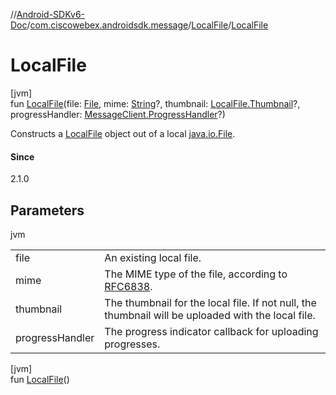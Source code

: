//[Android-SDKv6-Doc](../../../index.md)/[com.ciscowebex.androidsdk.message](../index.md)/[LocalFile](index.md)/[LocalFile](-local-file.md)

# LocalFile

[jvm]\
fun [LocalFile](-local-file.md)(file: [File](https://docs.oracle.com/javase/8/docs/api/java/io/File.html), mime: [String](https://kotlinlang.org/api/latest/jvm/stdlib/kotlin/-string/index.html)?, thumbnail: [LocalFile.Thumbnail](-thumbnail/index.md)?, progressHandler: [MessageClient.ProgressHandler](../-message-client/-progress-handler/index.md)?)

Constructs a [LocalFile](index.md) object out of a local [java.io.File](https://docs.oracle.com/javase/8/docs/api/java/io/File.html).

#### Since

2.1.0

## Parameters

jvm

| | |
|---|---|
| file | An existing local file. |
| mime | The MIME type of the file, according to [RFC6838](https://tools.ietf.org/html/rfc6838). |
| thumbnail | The thumbnail for the local file. If not null, the thumbnail will be uploaded with the local file. |
| progressHandler | The progress indicator callback for uploading progresses. |

[jvm]\
fun [LocalFile](-local-file.md)()
